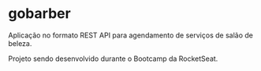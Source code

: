 # gobarber

Aplicação no formato REST API para agendamento de serviços de salão de beleza.


Projeto sendo desenvolvido durante o Bootcamp da RocketSeat.
